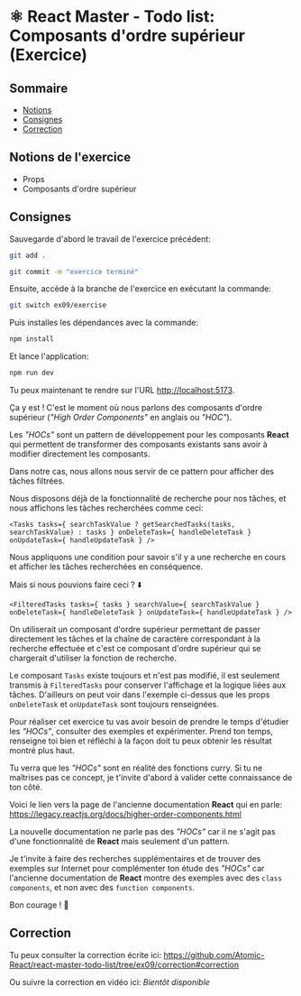 # ⚛️ React Master - Todo list: Composants d'ordre supérieur (Exercice)

## Sommaire

<!-- no toc -->
*   [Notions](#notions-de-lexercice)
*   [Consignes](#consignes)
*   [Correction](#correction)

## Notions de l'exercice

*   Props
*   Composants d'ordre supérieur

## Consignes

Sauvegarde d'abord le travail de l'exercice précédent:

```bash
git add .
```

```bash
git commit -m "exercice terminé"
```

Ensuite, accède à la branche de l'exercice en exécutant la commande:

```bash
git switch ex09/exercise
```

Puis installes les dépendances avec la commande:

```bash
npm install
```

Et lance l'application:

```bash
npm run dev
```

Tu peux maintenant te rendre sur l'URL <http://localhost:5173>.

Ça y est ! C'est le moment où nous parlons des composants d'ordre supérieur (_"High Order Components"_ en anglais ou _"HOC"_).

Les _"HOCs"_ sont un pattern de développement pour les composants **React** qui permettent de transformer des composants existants sans avoir à modifier directement les composants.

Dans notre cas, nous allons nous servir de ce pattern pour afficher des tâches filtrées.

Nous disposons déjà de la fonctionnalité de recherche pour nos tâches, et nous affichons les tâches recherchées comme ceci:

```JSX
<Tasks tasks={ searchTaskValue ? getSearchedTasks(tasks, searchTaskValue) : tasks } onDeleteTask={ handleDeleteTask } onUpdateTask={ handleUpdateTask } />
```

Nous appliquons une condition pour savoir s'il y a une recherche en cours et afficher les tâches recherchées en conséquence.

Mais si nous pouvions faire ceci ? ⬇️

```JSX
<FilteredTasks tasks={ tasks } searchValue={ searchTaskValue } onDeleteTask={ handleDeleteTask } onUpdateTask={ handleUpdateTask } />
```

On utiliserait un composant d'ordre supérieur permettant de passer directement les tâches et la chaîne de caractère correspondant à la recherche effectuée et c'est ce composant d'ordre supérieur qui se chargerait d'utiliser la fonction de recherche.

Le composant `Tasks` existe toujours et n'est pas modifié, il est seulement transmis à `FilteredTasks` pour conserver l'affichage et la logique liées aux tâches. D'ailleurs on peut voir dans l'exemple ci-dessus que les props `onDeleteTask` et `onUpdateTask` sont toujours renseignées.

Pour réaliser cet exercice tu vas avoir besoin de prendre le temps d'étudier les _"HOCs"_, consulter des exemples et expérimenter. Prend ton temps, renseigne toi bien et réfléchi à la façon doit tu peux obtenir les résultat montré plus haut.

Tu verra que les _"HOCs"_ sont en réalité des fonctions curry. Si tu ne maîtrises pas ce concept, je t'invite d'abord à valider cette connaissance de ton côté.

Voici le lien vers la page de l'ancienne documentation **React** qui en parle: <https://legacy.reactjs.org/docs/higher-order-components.html>

La nouvelle documentation ne parle pas des _"HOCs"_ car il ne s'agit pas d'une fonctionnalité de **React** mais seulement d'un pattern.

Je t'invite à faire des recherches supplémentaires et de trouver des exemples sur Internet pour complémenter ton étude des _"HOCs"_ car l'ancienne documentation de **React** montre des exemples avec des `class components`, et non avec des `function components`.

Bon courage ! 💪

## Correction

Tu peux consulter la correction écrite ici: <https://github.com/Atomic-React/react-master-todo-list/tree/ex09/correction#correction>

Ou suivre la correction en vidéo ici: _Bientôt disponible_
